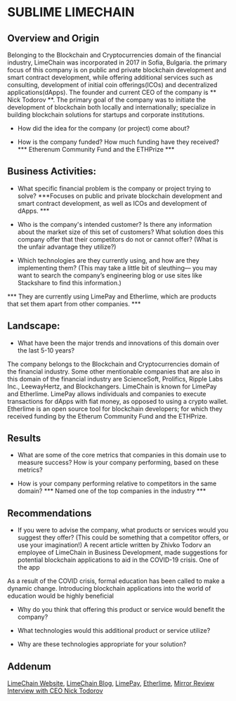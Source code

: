 # SUBLIME LIMECHAIN

## Overview and Origin
<p>Belonging to the Blockchain and Cryptocurrencies domain of the financial industry, LimeChain was incorporated in 2017 in Sofia, Bulgaria. the primary focus of this company is on public and private blockchain development and smart contract development, while offering additional services such as consulting, development of initial coin offerings(ICOs) and decentralized applications(dApps). The founder and current CEO of the company is ** Nick Todorov **. The primary goal of the company was to initiate the development of blockchain both locally and internationally; specialize in building blockchain solutions for startups and corporate institutions.</p>

* How did the idea for the company (or project) come about?


* How is the company funded? How much funding have they received?
*** Etherenum Community Fund and the ETHPrize ***

## Business Activities:

* What specific financial problem is the company or project trying to solve?
***Focuses on public and private blockchain development and smart contract development, as well as ICOs and development of dApps. ***

* Who is the company's intended customer?  Is there any information about the market size of this set of customers?
What solution does this company offer that their competitors do not or cannot offer? (What is the unfair advantage they utilize?)



* Which technologies are they currently using, and how are they implementing them? (This may take a little bit of sleuthing–– you may want to search the company’s engineering blog or use sites like Stackshare to find this information.)

*** They are currently using LimePay and Etherlime, which are products that set them apart from other companies. ***


## Landscape:

* What have been the major trends and innovations of this domain over the last 5-10 years?

<p> The company belongs to the Blockchain and Cryptocurrencies domain of the financial industry. Some other mentionable companies that are also in this domain of the financial industry are ScienceSoft, Prolifics, Ripple Labs Inc., LeewayHertz, and Blockchangers. LimeChain is known for LimePay and Etherlime. LimePay allows individuals and companies to execute transactions for dApps with fiat money, as opposed to using a crypto wallet. Etherlime is an open source tool for blockchain developers; for which they received funding by the Etherum Community Fund and the ETHPrize.</p>

## Results
* What are some of the core metrics that companies in this domain use to measure success? How is your company performing, based on these metrics?

* How is your company performing relative to competitors in the same domain?
*** Named one of the top companies in the industry ***

## Recommendations
* If you were to advise the company, what products or services would you suggest they offer? (This could be something that a competitor offers, or use your imagination!) A recent article written by Zhivko Todorv an employee of LimeChain in Business Development, made suggestions for potential blockchain applications to aid in the COVID-19 crisis. One of the app

As a result of the COVID crisis, formal education has been called to make a dynamic change. Introducing blockchain applications into the world of education would be highly beneficial

* Why do you think that offering this product or service would benefit the company?

* What technologies would this additional product or service utilize?

* Why are these technologies appropriate for your solution?


## Addenum
[LimeChain Website](https://limechain.tech),
[LimeChain Blog](https://limechain.tech/blog/),
[LimePay](https://limepay.io),
[Etherlime](https://etherlime.gitbook.io/etherlime/),
[Mirror Review Interview with CEO Nick Todorov](https://www.mirrorreview.com/limechain-building-radical-blockchain-solutions-for-startups-and-corporate-clients/)
